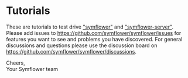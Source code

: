# Tutorials

These are tutorials to test drive ["symflower"](https://get.symflower.com) and ["symflower-server"](https://symflower.com/en/features/overview/). Please add issues to https://github.com/symflower/symflower/issues for features you want to see and problems you have discovered. For general discussions and questions please use the discussion board on https://github.com/symflower/symflower/discussions.

Cheers,<br/>
Your Symflower team
